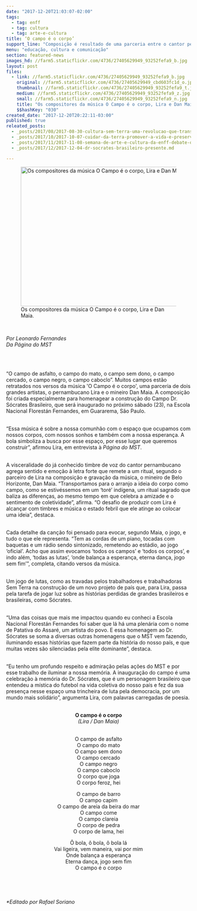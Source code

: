 ```yaml
---
date: "2017-12-20T21:03:07-02:00"
tags:
  - tag: enff
  - tag: cultura
  - tag: arte-e-cultura
title: ‘O campo é o corpo’
support_line: "Composição é resultado de uma parceria entre o cantor pernambucano Lira e o músico mineiro Dan Maia, para homenagear a inauguração do Campo Dr. Sócrates, na Escola Nacional Florestan Fernandes (ENFF)."
menu: "educação, cultura e comunicação"
section: featured-news
images_hd: //farm5.staticflickr.com/4736/27405629949_93252fefa9_b.jpg
layout: post
files:
  - link: //farm5.staticflickr.com/4736/27405629949_93252fefa9_b.jpg
    original: //farm5.staticflickr.com/4736/27405629949_cbd603fc1d_o.jpg
    thumbnail: //farm5.staticflickr.com/4736/27405629949_93252fefa9_t.jpg
    medium: //farm5.staticflickr.com/4736/27405629949_93252fefa9_z.jpg
    small: //farm5.staticflickr.com/4736/27405629949_93252fefa9_n.jpg
    title: "Os compositores da música O Campo é o corpo, Lira e Dan Maia.jpeg"
    $$hashKey: "030"
created_date: "2017-12-20T20:22:11-03:00"
published: true
releated_posts:
  - _posts/2017/08/2017-08-30-cultura-sem-terra-uma-revolucao-que-transpoe-barreiras.md
  - _posts/2017/10/2017-10-07-cuidar-da-terra-promover-a-vida-e-preservar-a-saude.md
  - _posts/2017/11/2017-11-08-semana-de-arte-e-cultura-da-enff-debate-o-papel-da-comunicacao-e-o-combate-ao-racismo.md
  - _posts/2017/12/2017-12-04-dr-socrates-brasileiro-presente.md

---
```

<figure class="image"><img alt="Os compositores da música O Campo é o corpo, Lira e Dan Maia.jpeg" height="380" src="//farm5.staticflickr.com/4736/27405629949_93252fefa9_b.jpg" width="700" />
<figcaption>Os compositores da m&uacute;sica O Campo &eacute; o corpo, Lira e Dan Maia.</figcaption>
</figure>

<p>&nbsp;</p>

<p><em>Por Leonardo Fernandes<br />
Da P&aacute;gina do MST</em></p>

<p>&nbsp;</p>

<p><br />
&ldquo;O campo de asfalto, o campo do mato, o campo sem dono, o campo cercado, o campo negro, o campo caboclo&rdquo;. Muitos campos est&atilde;o retratados nos versos da m&uacute;sica &#39;O Campo &eacute; o corpo&#39;, uma parceria de dois grandes artistas, o pernambucano Lira e o mineiro Dan Maia. A composi&ccedil;&atilde;o foi criada especialmente para homenagear a constru&ccedil;&atilde;o do Campo Dr. S&oacute;crates Brasileiro, que ser&aacute; inaugurado no pr&oacute;ximo s&aacute;bado (23), na Escola Nacional Florest&aacute;n Fernandes, em Guararema, S&atilde;o Paulo.</p>

<p><br />
&ldquo;Essa m&uacute;sica &eacute; sobre a nossa comunh&atilde;o com o espa&ccedil;o que ocupamos com nossos corpos, com nossos sonhos e tamb&eacute;m com a nossa esperan&ccedil;a. A bola simboliza a busca por esse espa&ccedil;o, por esse lugar que queremos construir&rdquo;, afirmou Lira, em entrevista &agrave; <em>P&aacute;gina do MST</em>.</p>

<p><br />
A visceralidade do j&aacute; conhecido timbre de voz do cantor pernambucano agrega sentido e emo&ccedil;&atilde;o &agrave; letra forte que remete a um ritual, segundo o parceiro de Lira na composi&ccedil;&atilde;o e grava&ccedil;&atilde;o da m&uacute;sica, o mineiro de Belo Horizonte, Dan Maia. &ldquo;Transportamos para o arranjo a ideia do corpo como campo, como se estiv&eacute;ssemos em um &lsquo;tor&eacute;&rsquo; ind&iacute;gena, um ritual sagrado que baliza as diferen&ccedil;as, ao mesmo tempo em que celebra a amizade e o sentimento de coletividade&rdquo;, afirma. &ldquo;O desafio de produzir com Lira &eacute; alcan&ccedil;ar com timbres e m&uacute;sica o estado febril que ele atinge ao colocar uma ideia&rdquo;, destaca.</p>

<p><br />
Cada detalhe da can&ccedil;&atilde;o foi pensado para evocar, segundo Maia, o jogo, e tudo o que ele representa. &ldquo;Tem as cordas de um piano, tocadas com baquetas e um r&aacute;dio sendo sintonizado, remetendo ao est&aacute;dio, ao jogo &lsquo;oficial&rsquo;. Acho que assim evocamos &lsquo;todos os campos&rsquo; e &lsquo;todos os corpos&rsquo;, e indo al&eacute;m, &lsquo;todas as lutas&rsquo;, &lsquo;onde balan&ccedil;a a esperan&ccedil;a, eterna dan&ccedil;a, jogo sem fim&rsquo;&rdquo;, completa, citando versos da m&uacute;sica.</p>

<p><br />
Um jogo de lutas, como as travadas pelos trabalhadores e trabalhadoras Sem Terra na constru&ccedil;&atilde;o de um novo projeto de pa&iacute;s que, para Lira, passa pela tarefa de jogar luz sobre as hist&oacute;rias perdidas de grandes brasileiros e brasileiras, como S&oacute;crates.</p>

<p><br />
&ldquo;Uma das coisas que mais me impactou quando eu conheci a Escola Nacional Florest&aacute;n Fernandes foi saber que l&aacute; h&aacute; uma plen&aacute;ria com o nome de Patativa do Assar&eacute;, um artista do povo. E essa homenagem ao Dr. S&oacute;crates se soma a diversas outras homenagens que o MST vem fazendo, iluminando essas hist&oacute;rias que fazem parte da hist&oacute;ria do nosso pa&iacute;s, e que muitas vezes s&atilde;o silenciadas pela elite dominante&rdquo;, destaca.</p>

<p><br />
&ldquo;Eu tenho um profundo respeito e admira&ccedil;&atilde;o pelas a&ccedil;&otilde;es do MST e por esse trabalho de iluminar a nossa mem&oacute;ria. A inaugura&ccedil;&atilde;o do campo &eacute; uma celebra&ccedil;&atilde;o &agrave; mem&oacute;ria do Dr. S&oacute;crates, que &eacute; um personagem brasileiro que entendeu a m&iacute;stica do futebol na vida coletiva do nosso pa&iacute;s e fez da sua presen&ccedil;a nesse espa&ccedil;o uma trincheira de luta pela democracia, por um mundo mais solid&aacute;rio&rdquo;, argumenta Lira, com palavras carregadas de poesia.</p>

<p style="text-align: center;"><br />
<strong>O campo &eacute; o corpo</strong><br />
<em>(Lira / Dan Maia)</em></p>

<p style="text-align: center;"><br />
O campo de asfalto<br />
O campo do mato<br />
O campo sem dono<br />
O campo cercado<br />
O campo negro<br />
O campo caboclo<br />
O corpo que joga<br />
O corpo feroz, hei</p>

<p style="text-align: center;">O campo de barro<br />
O campo capim<br />
O campo de areia da beira do mar<br />
O campo come<br />
O campo clareia<br />
O corpo de pedra<br />
O corpo de lama, hei</p>

<p style="text-align: center;">&Ocirc; bola, &ocirc; bola, &ocirc; bola l&aacute;<br />
Vai ligeira, vem maneira, vai por mim<br />
Onde balan&ccedil;a a esperan&ccedil;a<br />
Eterna dan&ccedil;a, jogo sem fim<br />
O campo &eacute; o corpo</p>

<p>&nbsp;</p>

<p>&nbsp;</p>

<p><em>*Editado por Rafael Soriano</em></p>
